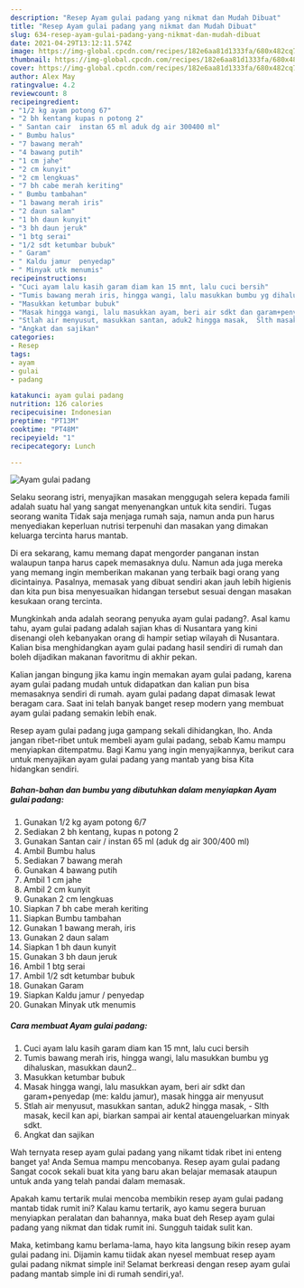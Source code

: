 ```yaml
---
description: "Resep Ayam gulai padang yang nikmat dan Mudah Dibuat"
title: "Resep Ayam gulai padang yang nikmat dan Mudah Dibuat"
slug: 634-resep-ayam-gulai-padang-yang-nikmat-dan-mudah-dibuat
date: 2021-04-29T13:12:11.574Z
image: https://img-global.cpcdn.com/recipes/182e6aa81d1333fa/680x482cq70/ayam-gulai-padang-foto-resep-utama.jpg
thumbnail: https://img-global.cpcdn.com/recipes/182e6aa81d1333fa/680x482cq70/ayam-gulai-padang-foto-resep-utama.jpg
cover: https://img-global.cpcdn.com/recipes/182e6aa81d1333fa/680x482cq70/ayam-gulai-padang-foto-resep-utama.jpg
author: Alex May
ratingvalue: 4.2
reviewcount: 8
recipeingredient:
- "1/2 kg ayam potong 67"
- "2 bh kentang kupas n potong 2"
- " Santan cair  instan 65 ml aduk dg air 300400 ml"
- " Bumbu halus"
- "7 bawang merah"
- "4 bawang putih"
- "1 cm jahe"
- "2 cm kunyit"
- "2 cm lengkuas"
- "7 bh cabe merah keriting"
- " Bumbu tambahan"
- "1 bawang merah iris"
- "2 daun salam"
- "1 bh daun kunyit"
- "3 bh daun jeruk"
- "1 btg serai"
- "1/2 sdt ketumbar bubuk"
- " Garam"
- " Kaldu jamur  penyedap"
- " Minyak utk menumis"
recipeinstructions:
- "Cuci ayam lalu kasih garam diam kan 15 mnt, lalu cuci bersih"
- "Tumis bawang merah iris, hingga wangi, lalu masukkan bumbu yg dihaluskan, masukkan daun2.."
- "Masukkan ketumbar bubuk"
- "Masak hingga wangi, lalu masukkan ayam, beri air sdkt dan garam+penyedap (me: kaldu jamur), masak hingga air menyusut"
- "Stlah air menyusut, masukkan santan, aduk2 hingga masak,  Slth masak, kecil kan api, biarkan sampai air kental atauengeluarkan minyak sdkt."
- "Angkat dan sajikan"
categories:
- Resep
tags:
- ayam
- gulai
- padang

katakunci: ayam gulai padang 
nutrition: 126 calories
recipecuisine: Indonesian
preptime: "PT13M"
cooktime: "PT48M"
recipeyield: "1"
recipecategory: Lunch

---
```



![Ayam gulai padang](https://img-global.cpcdn.com/recipes/182e6aa81d1333fa/680x482cq70/ayam-gulai-padang-foto-resep-utama.jpg)

Selaku seorang istri, menyajikan masakan menggugah selera kepada famili adalah suatu hal yang sangat menyenangkan untuk kita sendiri. Tugas seorang  wanita Tidak saja menjaga rumah saja, namun anda pun harus menyediakan keperluan nutrisi terpenuhi dan masakan yang dimakan keluarga tercinta harus mantab.

Di era  sekarang, kamu memang dapat mengorder panganan instan walaupun tanpa harus capek memasaknya dulu. Namun ada juga mereka yang memang ingin memberikan makanan yang terbaik bagi orang yang dicintainya. Pasalnya, memasak yang dibuat sendiri akan jauh lebih higienis dan kita pun bisa menyesuaikan hidangan tersebut sesuai dengan masakan kesukaan orang tercinta. 



Mungkinkah anda adalah seorang penyuka ayam gulai padang?. Asal kamu tahu, ayam gulai padang adalah sajian khas di Nusantara yang kini disenangi oleh kebanyakan orang di hampir setiap wilayah di Nusantara. Kalian bisa menghidangkan ayam gulai padang hasil sendiri di rumah dan boleh dijadikan makanan favoritmu di akhir pekan.

Kalian jangan bingung jika kamu ingin memakan ayam gulai padang, karena ayam gulai padang mudah untuk didapatkan dan kalian pun bisa memasaknya sendiri di rumah. ayam gulai padang dapat dimasak lewat beragam cara. Saat ini telah banyak banget resep modern yang membuat ayam gulai padang semakin lebih enak.

Resep ayam gulai padang juga gampang sekali dihidangkan, lho. Anda jangan ribet-ribet untuk membeli ayam gulai padang, sebab Kamu mampu menyiapkan ditempatmu. Bagi Kamu yang ingin menyajikannya, berikut cara untuk menyajikan ayam gulai padang yang mantab yang bisa Kita hidangkan sendiri.

<!--inarticleads1-->

##### Bahan-bahan dan bumbu yang dibutuhkan dalam menyiapkan Ayam gulai padang:

1. Gunakan 1/2 kg ayam potong 6/7
1. Sediakan 2 bh kentang, kupas n potong 2
1. Gunakan  Santan cair / instan 65 ml (aduk dg air 300/400 ml)
1. Ambil  Bumbu halus
1. Sediakan 7 bawang merah
1. Gunakan 4 bawang putih
1. Ambil 1 cm jahe
1. Ambil 2 cm kunyit
1. Gunakan 2 cm lengkuas
1. Siapkan 7 bh cabe merah keriting
1. Siapkan  Bumbu tambahan
1. Gunakan 1 bawang merah, iris
1. Gunakan 2 daun salam
1. Siapkan 1 bh daun kunyit
1. Gunakan 3 bh daun jeruk
1. Ambil 1 btg serai
1. Ambil 1/2 sdt ketumbar bubuk
1. Gunakan  Garam
1. Siapkan  Kaldu jamur / penyedap
1. Gunakan  Minyak utk menumis




<!--inarticleads2-->

##### Cara membuat Ayam gulai padang:

1. Cuci ayam lalu kasih garam diam kan 15 mnt, lalu cuci bersih
1. Tumis bawang merah iris, hingga wangi, lalu masukkan bumbu yg dihaluskan, masukkan daun2..
1. Masukkan ketumbar bubuk
1. Masak hingga wangi, lalu masukkan ayam, beri air sdkt dan garam+penyedap (me: kaldu jamur), masak hingga air menyusut
1. Stlah air menyusut, masukkan santan, aduk2 hingga masak,  - Slth masak, kecil kan api, biarkan sampai air kental atauengeluarkan minyak sdkt.
1. Angkat dan sajikan




Wah ternyata resep ayam gulai padang yang nikamt tidak ribet ini enteng banget ya! Anda Semua mampu mencobanya. Resep ayam gulai padang Sangat cocok sekali buat kita yang baru akan belajar memasak ataupun untuk anda yang telah pandai dalam memasak.

Apakah kamu tertarik mulai mencoba membikin resep ayam gulai padang mantab tidak rumit ini? Kalau kamu tertarik, ayo kamu segera buruan menyiapkan peralatan dan bahannya, maka buat deh Resep ayam gulai padang yang nikmat dan tidak rumit ini. Sungguh taidak sulit kan. 

Maka, ketimbang kamu berlama-lama, hayo kita langsung bikin resep ayam gulai padang ini. Dijamin kamu tiidak akan nyesel membuat resep ayam gulai padang nikmat simple ini! Selamat berkreasi dengan resep ayam gulai padang mantab simple ini di rumah sendiri,ya!.

